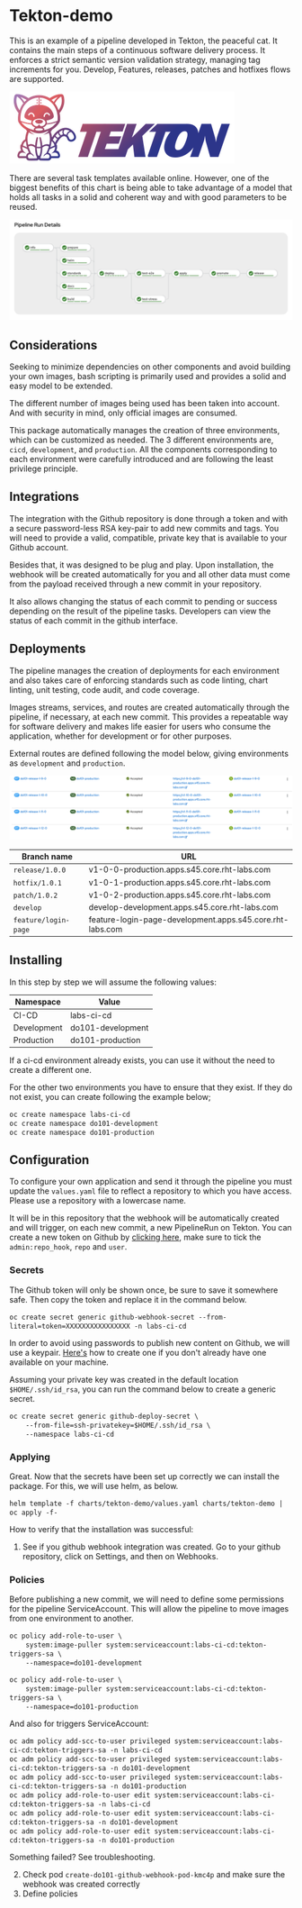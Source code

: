 # Tekton-demo

This is an example of a pipeline developed in Tekton, the peaceful cat. It contains the main steps of a continuous software delivery process. It enforces a strict semantic version validation strategy, managing tag increments for you. Develop, Features, releases, patches and hotfixes flows are supported.

![The peaceful cat](assets/logo.png)

There are several task templates available online. However, one of the biggest benefits of this chart is being able to take advantage of a model that holds all tasks in a solid and coherent way and with good parameters to be reused.

![Tekton Pipeline Demo](assets/pipeline.png)

## Considerations

Seeking to minimize dependencies on other components and avoid building your own images, bash scripting is primarily used and provides a solid and easy model to be extended.

The different number of images being used has been taken into account. And with security in mind, only official images are consumed.

This package automatically manages the creation of three environments, which can be customized as needed. The 3 different environments are, `cicd`, `development`, and `production`. All the components corresponding to each environment were carefully introduced and are following the least privilege principle.

## Integrations

The integration with the Github repository is done through a token and with a secure password-less RSA key-pair to add new commits and tags. You will need to provide a valid, compatible, private key that is available to your Github account.

Besides that, it was designed to be plug and play. Upon installation, the webhook will be created automatically for you and all other data must come from the payload received through a new commit in your repository.

It also allows changing the status of each commit to pending or success depending on the result of the pipeline tasks. Developers can view the status of each commit in the github interface.


## Deployments

The pipeline manages the creation of deployments for each environment and also takes care of enforcing standards such as code linting, chart linting, unit testing, code audit, and code coverage.

Images streams, services, and routes are created automatically through the pipeline, if necessary, at each new commit. This provides a repeatable way for software delivery and makes life easier for users who consume the application, whether for development or for other purposes.

External routes are defined following the model below, giving environments as `development` and `production`.


![Tekton pipeline routes](assets/routes.png)

| Branch name | URL |
| --- | --- |
| `release/1.0.0` | v1-0-0-production.apps.s45.core.rht-labs.com |
| `hotfix/1.0.1` | v1-0-1-production.apps.s45.core.rht-labs.com |
| `patch/1.0.2` | v1-0-2-production.apps.s45.core.rht-labs.com |
| `develop` | develop-development.apps.s45.core.rht-labs.com |
| `feature/login-page` | feature-login-page-development.apps.s45.core.rht-labs.com |

## Installing

In this step by step we will assume the following values:

| Namespace | Value |
| --- | --- |
| CI-CD | labs-ci-cd |
| Development | do101-development |
| Production | do101-production |

If a ci-cd environment already exists, you can use it without the need to create a different one.

For the other two environments you have to ensure that they exist. If they do not exist, you can create following the example below;

    oc create namespace labs-ci-cd
    oc create namespace do101-development
    oc create namespace do101-production

## Configuration

To configure your own application and send it through the pipeline you must update the `values.yaml` file to reflect a repository to which you have access. Please use a repository with a lowercase name.

It will be in this repository that the webhook will be automatically created and will trigger, on each new commit, a new PipelineRun on Tekton. You can create a new token on Github by [clicking here](https://github.com/settings/tokens), make sure to tick the `admin:repo_hook`, `repo` and `user`.

### Secrets 

The Github token will only be shown once, be sure to save it somewhere safe. 
Then copy the token and replace it in the command below.

    oc create secret generic github-webhook-secret --from-literal=token=XXXXXXXXXXXXXXXX -n labs-ci-cd

In order to avoid using passwords to publish new content on Github, we will use a keypair. [Here's](https://docs.github.com/en/free-pro-team@latest/github/authenticating-to-github/generating-a-new-ssh-key-and-adding-it-to-the-ssh-agent) how to create one if you don't already have one available on your machine.

Assuming your private key was created in the default location `$HOME/.ssh/id_rsa`, you can run the command below to create a generic secret.

    oc create secret generic github-deploy-secret \
        --from-file=ssh-privatekey=$HOME/.ssh/id_rsa \
        --namespace labs-ci-cd

### Applying

Great. Now that the secrets have been set up correctly we can install the package. For this, we will use helm, as below.

    helm template -f charts/tekton-demo/values.yaml charts/tekton-demo | oc apply -f-

How to verify that the installation was successful:

1. See if you github webhook integration was created. Go to your github repository, click on Settings, and then on Webhooks.

### Policies

Before publishing a new commit, we will need to define some permissions for the pipeline ServiceAccount. This will allow the pipeline to move images from one environment to another.

```
oc policy add-role-to-user \
    system:image-puller system:serviceaccount:labs-ci-cd:tekton-triggers-sa \
    --namespace=do101-development
```

```
oc policy add-role-to-user \
    system:image-puller system:serviceaccount:labs-ci-cd:tekton-triggers-sa \
    --namespace=do101-production
```

And also for triggers ServiceAccount:

    oc adm policy add-scc-to-user privileged system:serviceaccount:labs-ci-cd:tekton-triggers-sa -n labs-ci-cd
    oc adm policy add-scc-to-user privileged system:serviceaccount:labs-ci-cd:tekton-triggers-sa -n do101-development
    oc adm policy add-scc-to-user privileged system:serviceaccount:labs-ci-cd:tekton-triggers-sa -n do101-production
    oc adm policy add-role-to-user edit system:serviceaccount:labs-ci-cd:tekton-triggers-sa -n labs-ci-cd
    oc adm policy add-role-to-user edit system:serviceaccount:labs-ci-cd:tekton-triggers-sa -n do101-development
    oc adm policy add-role-to-user edit system:serviceaccount:labs-ci-cd:tekton-triggers-sa -n do101-production

Something failed? See troubleshooting.

2. Check pod `create-do101-github-webhook-pod-kmc4p` and make sure the webhook was created correctly
2. Define policies
<!-- 

### Deploying to development environment

1. Create a new branch called `develop` and push to the repo to trigger a new build

    git checkout -b develop
    git push origin develop

2. Create a new branch called `feature/awesome-feature` and push to the repo to trigger a new independent build

    git checkout -b feature/awesome-feature
    git push origin feature/awesome-feature

### Deploying to production environment

1. From the latest `develop` branch, create a new branch called `release/1.0.0`

    git checkout -b release/1.0.0
    git push origin release/1.0.0

2. Patching and hotfixes folllows the same structure

    git checkout -b hotfix/1.0.1
    git push origin hotfix/1.0.1

    git checkout -b patch/1.0.2
    git push origin patch/1.0.2 -->